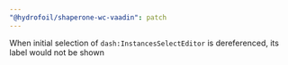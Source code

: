 ```yaml
---
"@hydrofoil/shaperone-wc-vaadin": patch
---
```


When initial selection of `dash:InstancesSelectEditor` is dereferenced, its label would not be shown
